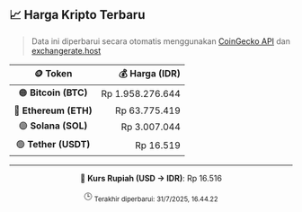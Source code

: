 

<!-- HARGA_KRIPTO -->
## 📈 Harga Kripto Terbaru

> Data ini diperbarui secara otomatis menggunakan [CoinGecko API](https://www.coingecko.com/) dan [exchangerate.host](https://exchangerate.host/)

<div align="center">

| 🪙 Token | 💰 Harga (IDR) |
|:------:|---------------:|
| 🟠 **Bitcoin (BTC)**   | Rp 1.958.276.644 |
| 🔵 **Ethereum (ETH)**  | Rp 63.775.419 |
| 🟣 **Solana (SOL)**    | Rp 3.007.044 |
| 🟢 **Tether (USDT)**   | Rp 16.519 |

---

💱 **Kurs Rupiah (USD → IDR)**: Rp 16.516

🕒 <sub>Terakhir diperbarui: 31/7/2025, 16.44.22</sub>

</div>
<!-- /HARGA_KRIPTO -->